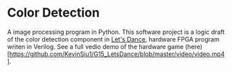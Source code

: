 # Color Detection
A image processing program in Python. This software project is a logic draft of the color detection component in [Let's Dance](https://github.com/KevinSiu1/G15_LetsDance), hardware FPGA program writen in Verilog.
See a full vedio demo of the hardware game (here) [https://github.com/KevinSiu1/G15_LetsDance/blob/master/video/video.mp4].
